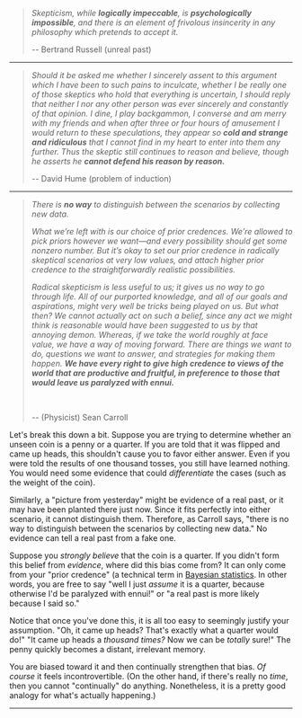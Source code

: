 
> *Skepticism, while **logically impeccable**, is **psychologically
impossible**, and there is an element of frivolous insincerity in any
philosophy which pretends to accept it.*
>
> -- Bertrand Russell (unreal past)

---

> *Should it be asked me whether I sincerely assent to this argument which
I have been to such pains to inculcate, whether I be really one of those
skeptics who hold that everything is uncertain, I should reply that
neither I nor any other person was ever sincerely and constantly of
that opinion. I dine, I play backgammon, I converse and am merry with
my friends and when after three or four hours of amusement I would return
to these speculations, they appear so **cold and strange and ridiculous**
that I cannot find in my heart to enter into them any further. Thus the
skeptic still continues to reason and believe, though he asserts he
**cannot defend his reason by reason.***
>
> -- David Hume (problem of induction)

---

> *There is **no way** to distinguish between the scenarios by
collecting new data.*
>
> *What we’re left with is our choice of prior credences. We’re allowed
to pick priors however we want—and every possibility should get some
nonzero number. But it’s okay to set our prior credence in radically
skeptical scenarios at very low values, and attach higher prior credence
to the straightforwardly realistic possibilities.*
>
> *Radical skepticism is less useful to us; it gives us no way to go
through life. All of our purported knowledge, and all of our goals and
aspirations, might very well be tricks being played on us. But what
then? We cannot actually act on such a belief, since any act we might
think is reasonable would have been suggested to us by that annoying
demon. Whereas, if we take the world roughly at face value, we have a
way of moving forward. There are things we want to do, questions we
want to answer, and strategies for making them happen. **We have every
right to give high credence to views of the world that are productive
and fruitful, in preference to those that would leave us paralyzed
with ennui.***
>
> &nbsp;
>
> -- (Physicist) Sean Carroll

Let's break this down a bit. Suppose you are trying to determine whether an
unseen coin is a penny or a quarter. If you are told that it was flipped and 
came up heads, this shouldn't cause you to favor either answer. Even if you 
were told the results of one thousand tosses, you still have learned nothing.
You would need some evidence that could *differentiate* the cases (such as the
weight of the coin). 

Similarly, a "picture from yesterday" might be evidence of a real past, or it
may have been planted there just now. Since it fits perfectly into either
scenario, it cannot distinguish them. Therefore, as Carroll says, "there is no
way to distinguish between the scenarios by collecting new data." No evidence
can tell a real past from a fake one.

Suppose you *strongly believe* that the coin is a quarter. If you didn't form
this belief from *evidence*, where did this bias come from? It can only come from your "prior credence" (a technical term in
[Bayesian statistics](https://en.wikipedia.org/wiki/Bayesian_statistics). 
In other words, you are free to say "well I just *assume* it is a quarter, 
because otherwise I'd be paralyzed with ennui!" or "a real past is more likely
because I said so."

<!--
If evidence cannot differentiate the cases
-->

Notice that once you've done this, it is all too easy to seemingly
justify your assumption. "Oh, it came up heads? That's exactly what a quarter
would do!" "It came up heads a *thousand times?* Now we can be *totally* sure!" 
The penny quickly becomes a distant, irrelevant memory.

You are biased toward it and then continually strengthen that bias. *Of course*
it feels incontrovertible. (On the other hand, if there's really no *time*, then you
cannot "continually" do anything. Nonetheless, it is a pretty good analogy for
what's actually happening.)

---


